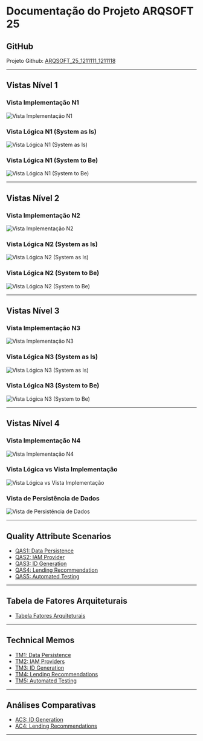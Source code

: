 # Documentação do Projeto ARQSOFT 25

## GitHub
Projeto Github: [ARQSOFT_25_1211111_1211118](https://github.com/1211118/ARQSOFT_25_1211111_1211118)

---

## Vistas Nível 1
### Vista Implementação N1
![Vista Implementação N1](../Documents/Views/N1/Vista%20Implementação%20N1.svg)

### Vista Lógica N1 (System as Is)
![Vista Lógica N1 (System as Is)](../Documents/Views/N1/Vista%20Lógica%20N1%20(System%20as%20Is).svg)

### Vista Lógica N1 (System to Be)
![Vista Lógica N1 (System to Be)](../Documents/Views/N1/Vista%20Lógica%20N1(System%20to%20Be).svg)

---

## Vistas Nível 2
### Vista Implementação N2
![Vista Implementação N2](../Documents/Views/N2/Vista%20Implementação%20N2.svg)

### Vista Lógica N2 (System as Is)
![Vista Lógica N2 (System as Is)](../Documents/Views/N2/Vista%20Lógica%20N2%20(System%20as%20Is).svg)

### Vista Lógica N2 (System to Be)
![Vista Lógica N2 (System to Be)](../Documents/Views/N2/Vista%20Lógica%20N2%20(System%20to%20Be).svg)

---

## Vistas Nível 3
### Vista Implementação N3
![Vista Implementação N3](../Documents/Views/N3/Vista%20Implementação%20N3.svg)

### Vista Lógica N3 (System as Is)
![Vista Lógica N3 (System as Is)](../Documents/Views/N3/Vista%20Lógica%20N3%20(System%20as%20Is).svg)

### Vista Lógica N3 (System to Be)
![Vista Lógica N3 (System to Be)](../Documents/Views/N3/Vista%20Lógica%20N3%20(System%20to%20Be).svg)

---

## Vistas Nível 4
### Vista Implementação N4
![Vista Implementação N4](../Documents/Views/N4/Vista%20Implementação%20N4.svg)

### Vista Lógica vs Vista Implementação
![Vista Lógica vs Vista Implementação](../Documents/Views/N4/Vista%20Logica%20vs%20Vista%20Implementção.jpg)

### Vista de Persistência de Dados
![Vista de Persistência de Dados](../Documents/Views/PersistingData.svg)

---

## Quality Attribute Scenarios
- [QAS1: Data Persistence](../Documents/QAS/QAS1_Data_Persistence.md)
- [QAS2: IAM Provider](../Documents/QAS/QAS2_IAM_Provider.md)
- [QAS3: ID Generation](../Documents/QAS/QAS3_ID_Generation.md)
- [QAS4: Lending Recommendation](../Documents/QAS/QAS4_Lending_Recommendation.md)
- [QAS5: Automated Testing](../Documents/QAS/QAS5_Automated_Testing.md)

---

## Tabela de Fatores Arquiteturais
- [Tabela Fatores Arquiteturais](../Documents/TAF/Tabela_Fatores_Arquiteturais.md)

---

## Technical Memos
- [TM1: Data Persistence](../Documents/Technical%20Memos/TM1_Data_Persistence.md)
- [TM2: IAM Providers](../Documents/Technical%20Memos/TM2_IAM_Providers.md)
- [TM3: ID Generation](../Documents/Technical%20Memos/TM3_ID_Generation.md)
- [TM4: Lending Recommendations](../Documents/Technical%20Memos/TM4_Lending_Recommendations.md)
- [TM5: Automated Testing](../Documents/Technical%20Memos/TM5_Automated_Testing.md)

---

## Análises Comparativas
- [AC3: ID Generation](../Documents/Analises_Comparativas/AC3_ID_Generation.md)
- [AC4: Lending Recommendations](../Documents/Analises_Comparativas/AC4_Lending_Recommendations.md)

---
